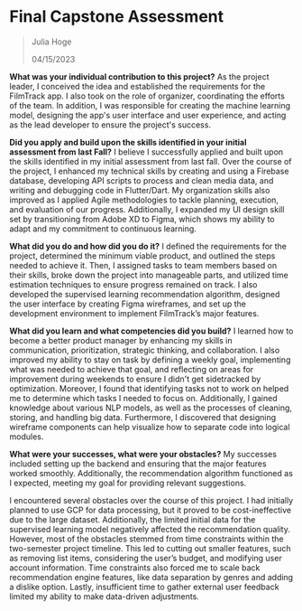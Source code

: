 # Final Capstone Assessment

> Julia Hoge
>
> 04/15/2023

**What was your individual contribution to this project?**
As the project leader, I conceived the idea and established the requirements for the FilmTrack app. I also took on the role of organizer, coordinating the efforts of the team. In addition, I was responsible for creating the machine learning model, designing the app's user interface and user experience, and acting as the lead developer to ensure the project's success.


**Did you apply and build upon the skills identified in your initial assessment from last Fall?**
I believe I  successfully applied and built upon the skills identified in my initial assessment from last fall. Over the course of the project, I enhanced my technical skills by creating and using a Firebase database, developing API scripts to process and clean media data, and writing and debugging code in Flutter/Dart. My organization skills also improved as I applied Agile methodologies to tackle planning, execution, and evaluation of our progress. Additionally, I expanded my UI design skill set by transitioning from Adobe XD to Figma, which  shows my ability to  adapt and my  commitment to continuous learning.


**What did you do and how did you do it?**
I defined the requirements for the project, determined the minimum viable product, and outlined the steps needed to achieve it. Then, I assigned tasks to team members based on their skills, broke down the project into manageable parts, and utilized time estimation techniques to ensure progress remained on track. I also developed the supervised learning recommendation algorithm, designed the user interface by creating Figma wireframes, and set up the development environment to implement FilmTrack’s major features.


**What did you learn and what competencies did you build?**
I learned how to become a better product manager by enhancing my skills in communication, prioritization, strategic thinking, and collaboration. I also improved my ability to stay on task by defining a weekly goal, implementing what was needed to achieve that goal, and reflecting on areas for improvement during weekends to ensure I didn't get sidetracked by optimization. Moreover, I found that identifying tasks not to work on helped me to determine which tasks I needed to focus on. Additionally, I gained knowledge about various NLP models, as well as the processes of cleaning, storing, and handling big data. Furthermore, I discovered that designing wireframe components can help visualize how to separate code into logical modules.


**What were your successes, what were your obstacles?**
My successes included setting up the backend and ensuring that the major features worked smoothly. Additionally, the recommendation algorithm functioned as I expected, meeting my goal for providing relevant suggestions.

I encountered several obstacles over the course of this project. I had initially planned to use GCP for data processing, but it proved to be cost-ineffective due to the large dataset. Additionally, the limited initial data for the supervised learning model negatively affected the recommendation quality. However, most of the obstacles stemmed from time constraints within the two-semester project timeline. This led to cutting out smaller features, such as removing list items, considering the user’s budget, and modifying user account information. Time constraints also forced me to scale back recommendation engine features, like data separation by genres and adding a dislike option. Lastly, insufficient time to gather external user feedback limited my ability to make data-driven adjustments.
